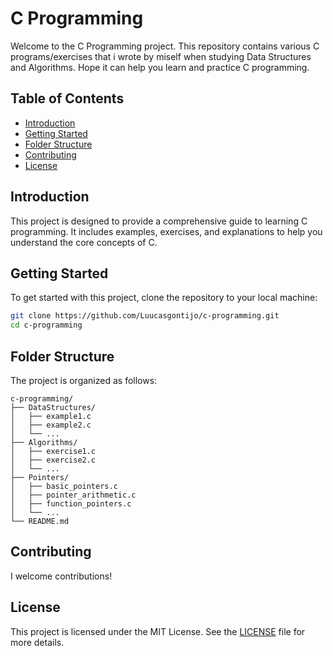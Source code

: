 # C Programming

Welcome to the C Programming project. This repository contains various C programs/exercises that i wrote by miself when studying Data Structures and Algorithms. Hope it can help you learn and practice C programming.

## Table of Contents

- [Introduction](#introduction)
- [Getting Started](#getting-started)
- [Folder Structure](#folder-structure)
- [Contributing](#contributing)
- [License](#license)

## Introduction

This project is designed to provide a comprehensive guide to learning C programming. It includes examples, exercises, and explanations to help you understand the core concepts of C.

## Getting Started

To get started with this project, clone the repository to your local machine:

```sh
git clone https://github.com/Luucasgontijo/c-programming.git
cd c-programming
```

## Folder Structure

The project is organized as follows:

```
c-programming/
├── DataStructures/
│   ├── example1.c
│   ├── example2.c
│   └── ...
├── Algorithms/
│   ├── exercise1.c
│   ├── exercise2.c
│   └── ...
├── Pointers/
│   ├── basic_pointers.c
│   ├── pointer_arithmetic.c
│   ├── function_pointers.c
│   └── ...
└── README.md
```

## Contributing

I welcome contributions! 
## License

This project is licensed under the MIT License. See the [LICENSE](LICENSE) file for more details.

